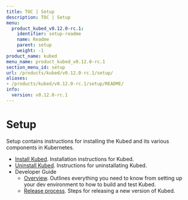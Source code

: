 ```yaml
---
title: TOC | Setup
description: TOC | Setup
menu:
  product_kubed_v0.12.0-rc.1:
    identifier: setup-readme
    name: Readme
    parent: setup
    weight: -1
product_name: kubed
menu_name: product_kubed_v0.12.0-rc.1
section_menu_id: setup
url: /products/kubed/v0.12.0-rc.1/setup/
aliases:
- /products/kubed/v0.12.0-rc.1/setup/README/
info:
  version: v0.12.0-rc.1
---
```


# Setup

Setup contains instructions for installing the Kubed and its various components in Kubernetes.

- [Install Kubed](/products/kubed/v0.12.0-rc.1/setup/install). Installation instructions for Kubed.
- [Uninstall Kubed](/products/kubed/v0.12.0-rc.1/setup/uninstall). Instructions for uninstallating Kubed.
- Developer Guide
  - [Overview](/products/kubed/v0.12.0-rc.1/setup/developer-guide/overview). Outlines everything you need to know from setting up your dev environment to how to build and test Kubed.
  - [Release process](/products/kubed/v0.12.0-rc.1/setup/developer-guide/release). Steps for releasing a new version of Kubed.
